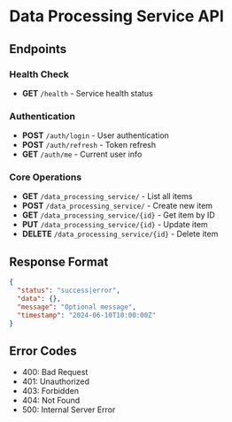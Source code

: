 # Data Processing Service API

## Endpoints

### Health Check
- **GET** `/health` - Service health status

### Authentication
- **POST** `/auth/login` - User authentication
- **POST** `/auth/refresh` - Token refresh
- **GET** `/auth/me` - Current user info

### Core Operations
- **GET** `/data_processing_service/` - List all items
- **POST** `/data_processing_service/` - Create new item
- **GET** `/data_processing_service/{id}` - Get item by ID
- **PUT** `/data_processing_service/{id}` - Update item
- **DELETE** `/data_processing_service/{id}` - Delete item

## Response Format
```json
{
  "status": "success|error",
  "data": {},
  "message": "Optional message",
  "timestamp": "2024-06-10T10:00:00Z"
}
```

## Error Codes
- 400: Bad Request
- 401: Unauthorized  
- 403: Forbidden
- 404: Not Found
- 500: Internal Server Error
